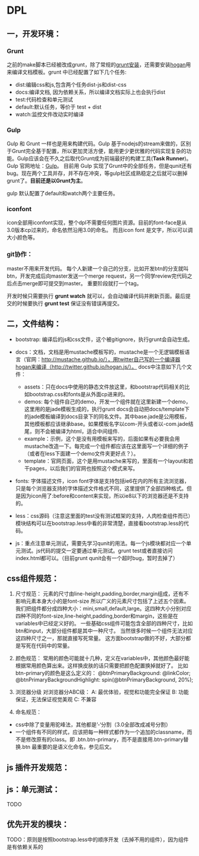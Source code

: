# DPL

## 一，开发环境：

### Grunt

之前的make脚本已经被改成grunt，除了常规的[grunt安装](http://gruntjs.com/)，还需要安装[hogan](http://twitter.github.io/hogan.js/)用来编译文档模板。grunt 中已经配置了如下几个任务:

* dist:编辑css和js,包含两个任务dist-js和dist-css
* docs:编译文档, 因为依赖关系，所以编译文档实际上也会执行dist
* test:代码检查和单元测试
* default:默认任务，等价于 test + dist
* watch:监控文件改动实时编译

### Gulp

Gulp 和 Grunt 一样也是用来构建代码。Gulp 基于nodejs的stream来做的，区别于Grunt完全基于配置，所以更加灵活方便，能用更少更优雅的代码实现复杂的功能。Gulp应该会在不久之后取代Grunt成为前端最好的构建工具(**Task Runner**)。Gulp 官网地址：[Gulp](https://github.com/gulpjs/gulp)。
目前用 Gulp 实现了Grunt中的全部任务，但是qunit还有bug。现在两个工具并存，并不存在冲突，等gulp社区成熟稳定之后就可以删掉grunt了。**目前还是以Grunt为主**。

gulp 默认配置了default和watch两个主要任务。

### iconfont
icon全部用iconfont实现，整个dpl不需要任何图片资源。目前的font-face是从3.0版本cp过来的，命名依然沿用3.0的命名。 
而且icon font 是文字，所以可以调大小颜色等。

### git协作：

master不用来开发代码。
每个人新建一个自己的分支，比如开发btn的分支就叫btn，开发完成后向master发送一个merge request，另一个同学review完代码之后点击merge即可提交到master。
重要阶段就打一个tag。 

开发时候只需要执行 **grunt watch** 就可以，会自动编译代码并刷新页面。最后提交的时候要执行 **grunt test** 保证没有错误再提交。


## 二，文件结构：
- bootstrap: 编译后的js和css文件，这个被gitignore，执行grunt会自动生成。
- docs：文档，文档是用mustache模板写的，mustache是一个无逻辑模板语言（官网：http://mustache.github.io/），用twitter自己写的一个编译器hogan来编译（http://twitter.github.io/hogan.js/）。
docs中注意如下几个文件：
  - assets：只在docs中使用的静态文件放这里，和bootstrap代码相关的比如bootstrap.css和fonts是从外面cp进来的。
  - demos: 每个组件自己的demo，开发一个组件就在这里新建一个demo，这里用的是jade模板生成的，执行grunt docs会自动把docs/template下的jade模板编译到docs目录下的同名文件。其中base.jade是公用模板，其他模板都应该继承base。如果模板名字以com-开头或者以-com.jade结尾，则不会被编译为html，适合中间组件.
  - example：示例，这个是没有用模板来写的，后面如果有必要我会用mustache改造一下。每完成一个组件都应该在这里面写一个详细的例子（或者在less下面建一个demo文件夹更好点？）。
  - template：官网页面，这个是用mustache来写的，里面有一个layout和若干pages，以后我们的官网也按照这个模式来写。

- fonts: 字体描述文件，icon font字体是支持包括ie6在内的所有主流浏览器，只是每个浏览器支持的字体描述文件格式不同，这里提供了全部四种格式。但是因为icon用了:before和content来实现，所以ie8以下的浏览器还是不支持的。
- less：css源码（注意这里面的test没有测试框架的支持，人肉检查组件而已）
模块结构可以在bootstrap.less中看的非常清楚，直接看bootstrap.less的代码。

- js：重点注意单元测试，需要先学习qunit的用法。每一个js模块都对应一个单元测试。js代码的提交一定要通过单元测试。grunt test或者直接访问index.html都可以。（目前grunt qunit会有一个超时bug，暂时去掉了）


##  css组件规范：

1. 尺寸规范：
元素的尺寸由line-height,padding,border,margin组成，还有不影响元素本身大小的是font-size
所以广义的元素尺寸包括了上述五个因素。
我们把组件都分成四种大小：mini,small,default,large。这四种大小分别对应四种不同的font-size,line-height,padding,border和margin，这些是在variables中已经定义好的。
一些基础css组件可能包含全部的四种尺寸，比如btn和input，大部分组件都是其中一种尺寸。
当然很多时候一个组件无法对应这四种尺寸之一，那就直接写死常量。
这方面bootstrap做的不好，大部分都是写死在代码中的常量。

2. 颜色规范：
常用的颜色可能就十几种，定义在variables中，其他颜色最好能根据常用颜色算出来。这样换皮肤的话只需要把颜色配置换掉就好了。
比如btn-primary的颜色是这么定义的：
@btnPrimaryBackground:              @linkColor;
@btnPrimaryBackgroundHighlight:     spin(@btnPrimaryBackground, 20%);

3. 浏览器分级
对浏览器分ABC级：
A: 最优体验，视觉和功能完全保证
B: 功能保证，无法保证视觉美观
C: 不兼容


4. 命名规范：

- css中除了变量用驼峰法，其他都是’-‘分割（3.0全部改成减号分割）
- 一个组件有不同的样式，应该把每一种样式都作为一个追加的classname，而不是修改原有的class。即 .btn.btn-primary，而不是直接用.btn-primary替换.btn
最重要的是语义化命名，参见后文。

## js 插件开发规范：

## js：单元测试：
TODO


## 优先开发的模块：
TODO：原则是按照bootstrap.less中的顺序开发（去掉不用的组件），因为组件是有依赖关系的
